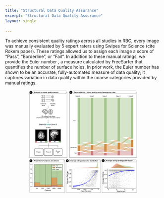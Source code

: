 ```yaml
---
title: "Structural Data Quality Assurance"
excerpt: "Structural Data Quality Assurance"
layout: single

---
```


To achieve consistent quality ratings across all studies in RBC, every image was manually evaluated by 5 expert raters using Swipes for Science (cite Rokem paper). These ratings allowed us to assign each image a  score of “Pass”, “Borderline”, or “Fail“. In addition to these manual ratings, we provide the Euler number , a measure calculated by FreeSurfer that quantifies the number of surface holes. In prior work, the Euler number has shown to be an accurate, fully-automated measure of data quality; it captures variation in data quality within the coarse categories provided by manual ratings.

<div style="text-align: center;">
     <img src="/assets/images/misc/Figure_T1-QA_v2.png" width="70%" height="auto" />
</div>


